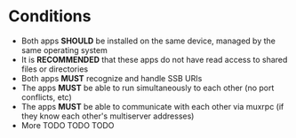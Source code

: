 # Conditions

- Both apps **SHOULD** be installed on the same device, managed by the same operating system
- It is **RECOMMENDED** that these apps do not have read access to shared files or directories
- Both apps **MUST** recognize and handle SSB URIs
- The apps **MUST** be able to run simultaneously to each other (no port conflicts, etc)
- The apps **MUST** be able to communicate with each other via muxrpc (if they know each other's multiserver addresses)
- More TODO TODO TODO